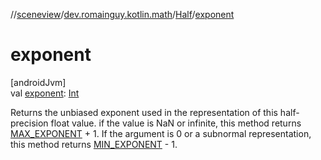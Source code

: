 //[sceneview](../../../index.md)/[dev.romainguy.kotlin.math](../index.md)/[Half](index.md)/[exponent](exponent.md)

# exponent

[androidJvm]\
val [exponent](exponent.md): [Int](https://kotlinlang.org/api/latest/jvm/stdlib/kotlin/-int/index.html)

Returns the unbiased exponent used in the representation of this half-precision float value. if the value is NaN or infinite, this method returns [MAX_EXPONENT](-companion/-m-a-x_-e-x-p-o-n-e-n-t.md) + 1. If the argument is 0 or a subnormal representation, this method returns [MIN_EXPONENT](-companion/-m-i-n_-e-x-p-o-n-e-n-t.md) - 1.
